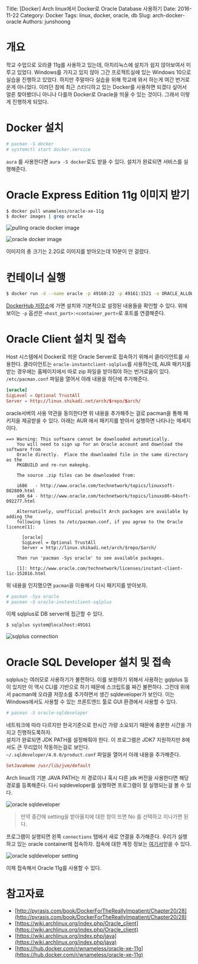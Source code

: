 Title: [Docker] Arch linux에서 Docker로 Oracle Database 사용하기
Date: 2016-11-22
Category: Docker
Tags: linux, docker, oracle, db
Slug: arch-docker-oracle
Authors: junshoong

# 개요

학교 수업으로 오라클 11g를 사용하고 있는데, 아치리눅스에 설치가 쉽지 않아보여서 미루고 있었다. Windows를 가지고 있지 않아 그간 프로젝트실에 있는 Windows 10으로 실습을 진행하고 있었다. 하지만 주말마다 실습을 위해 학교에 와서 하는게 여간 번거로운게 아니었다. 이러던 참에 최근 스터디하고 있는 Docker를 사용하면 되겠다 싶어서 얼른 찾아봤더니 아니나 다를까 Docker로 Oracle을 띄울 수 있는 것이다. 그래서 이렇게 진행하게 되었다.

# Docker 설치

```bash
# pacman -S docker
# systemctl start docker.service
```

`aura` 를 사용한다면 `aura -S docker`로도 받을 수 있다. 설치가 완료되면 서비스를 실행해준다.

# Oracle Express Edition 11g 이미지 받기

```bash
$ docker pull wnameless/oracle-xe-11g
$ docker images | grep oracle
```

![pulling oracle docker image](/images/2016-11-22/01.png)

![oracle docker image](/images/2016-11-22/02.png)

이미지의 총 크기는 2.2G로 이미지를 받아오는데 10분이 안 걸렸다.

# 컨테이너 실행

```bash
$ docker run -d --name oracle -p 49160:22 -p 49161:1521 -e ORACLE_ALLOW_REMOTE=true wnameless/oracle-xe-11g
```


[DockerHub 저장소](https://hub.docker.com/r/wnameless/oracle-xe-11g/
)에 가면 설치와 기본적으로 설정된 내용들을 확인할 수 있다. 위에 보이는 `-p` 옵션은 `<host_port>:<container_port>`로 포트를 연결해준다.

# Oracle Client 설치 및 접속

Host 시스템에서 Docker로 띄운 Oracle Server로 접속하기 위해서 클라이언트를 사용한다. 클라이언트는 `oracle-instantclient-sqlplus`를 사용하는데, AUR 패키지를 받는 경우에는 홈페이지에서 따로 zip 파일을 받아줘야 하는 번거로움이 있다.  
`/etc/pacman.conf` 파일을 열어서 아래 내용을 하단에 추가해준다.

```conf
[oracle]
SigLevel = Optional TrustAll
Server = http://linux.shikadi.net/arch/$repo/$arch/
```

oracle서버의 사용 약관을 동의한다면 위 내용을 추가해주는 걸로 pacman을 통해 패키지을 제공받을 수 있다. 아래는 AUR 에서 패키지를 받아서 실행하면 나타나는 메세지이다.

```
==> Warning: This software cannot be downloaded automatically.
    You will need to sign up for an Oracle account and download the software from
    Oracle directly.  Place the downloaded file in the same directory as the
    PKGBUILD and re-run makepkg.

    The source .zip files can be downloaded from:

    i686   - http://www.oracle.com/technetwork/topics/linuxsoft-082809.html
    x86_64 - http://www.oracle.com/technetwork/topics/linuxx86-64soft-092277.html

    Alternatively, unofficial prebuilt Arch packages are available by adding the
    following lines to /etc/pacman.conf, if you agree to the Oracle licence[1]:

      [oracle]
      SigLevel = Optional TrustAll
      Server = http://linux.shikadi.net/arch/$repo/$arch/

    Then run 'pacman -Sys oracle' to see available packages.

    [1]: http://www.oracle.com/technetwork/licenses/instant-client-lic-152016.html
```

위 내용을 인지했으면 `pacman`을 이용해서 다시 패키지를 받아보자.

```bash
# pacman -Sys oracle
# pacman -S oracle-instantclient-sqlplus
```

이제 sqlplus로 DB server에 접근할 수 있다.

```bash
$ sqlplus system@localhost:49161
```
![sqlplus connection](/images/2016-11-22/03.png)

# Oracle SQL Developer 설치 및 접속

sqlplus는 여러모로 사용하기가 불편하다. 이를 보완하기 위해서 사용하는 gqlplus 등이 있지만 이 역시 CLI를 기반으로 하기 때문에 스크립트를 짜긴 불편하다. 그런데 위에서 pacman에 오라클 저장소를 추가하면서 생긴 sqldeveloper가 보인다. 이는 Windows에서도 사용할 수 있는 프론트엔드 툴로 GUI 환경에서 사용할 수 있다.

```bash
# pacman -S oracle-sqldeveloper
```

네트워크에 따라 다르지만 한국기준으로 한시간 가량 소요되기 때문에 충분한 시간을 가지고 진행하도록하자.  
설치가 완료되면 JDK PATH를 설정해줘야 한다. 이 프로그램은 JDK7 지원하지만 8에서도 큰 무리없이 작동하는걸로 보인다.  
`~/.sqldeveloper/4.0.0/product.conf` 파일을 열어서 아래 내용을 추가해준다.

```conf
SetJavaHome /usr/lib/jvm/default
```

Arch linux의 기본 JAVA PATH는 저 경로이나 혹시 다른 jdk 버전을 사용한다면 해당 경로를 등록해준다. 다시 sqldeveloper를 실행하면 프로그램이 잘 실행되는걸 볼 수 있다.

![oracle sqldeveloper](/images/2016-11-22/04.png)

> 만약 중간에 setting을 받아올지에 대한 창이 뜨면 No 를 선택하고 지나가면 된다.

프로그램이 실행되면 왼쪽 `connections` 탭에서 새로 연결을 추가해준다. 우리가 실행하고 있는 oracle container에 접속하자. 접속에 대한 계정 정보는 [여기서](https://hub.docker.com/r/wnameless/oracle-xe-11g/
)얻을 수 있다.

![oracle sqldeveloper setting](/images/2016-11-22/05.png)

이제 접속해서 Oracle 11g를 사용할 수 있다.

# 참고자료
 - [http://pyrasis.com/book/DockerForTheReallyImpatient/Chapter20/28](http://pyrasis.com/book/DockerForTheReallyImpatient/Chapter20/28)
 - [https://wiki.archlinux.org/index.php/Oracle_client](https://wiki.archlinux.org/index.php/Oracle_client)
 - [https://wiki.archlinux.org/index.php/java](https://wiki.archlinux.org/index.php/java)
 - [https://hub.docker.com/r/wnameless/oracle-xe-11g](https://hub.docker.com/r/wnameless/oracle-xe-11g)
